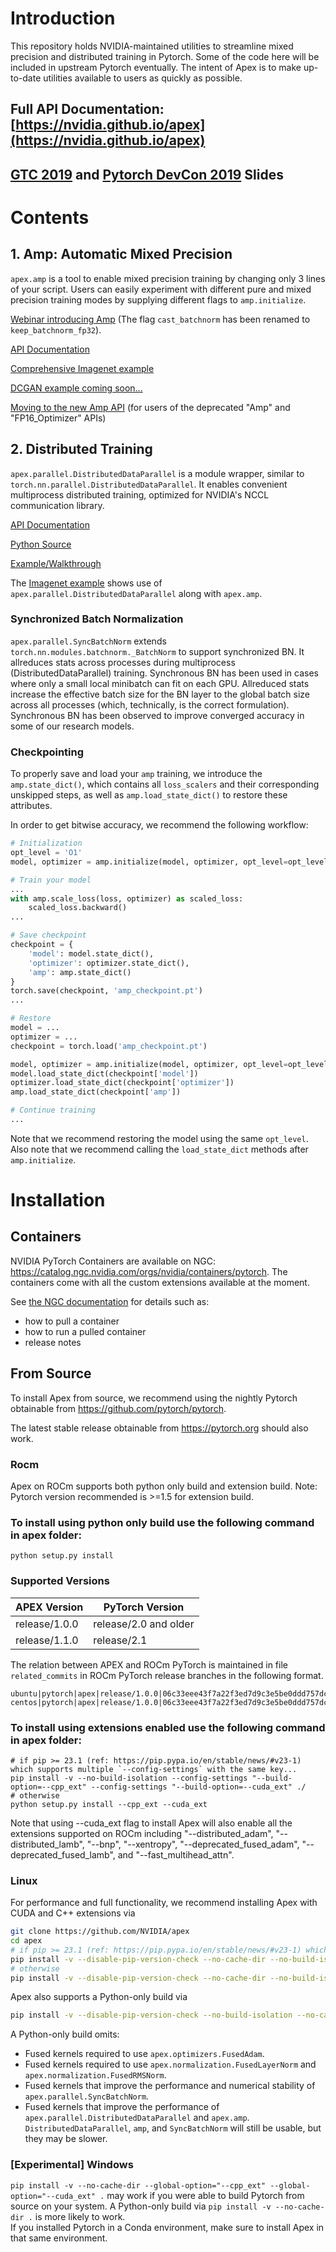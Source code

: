 # Introduction

This repository holds NVIDIA-maintained utilities to streamline mixed precision and distributed training in Pytorch.
Some of the code here will be included in upstream Pytorch eventually.
The intent of Apex is to make up-to-date utilities available to users as quickly as possible.

## Full API Documentation: [https://nvidia.github.io/apex](https://nvidia.github.io/apex)

## [GTC 2019](https://github.com/mcarilli/mixed_precision_references/tree/master/GTC_2019) and [Pytorch DevCon 2019](https://github.com/mcarilli/mixed_precision_references/tree/master/Pytorch_Devcon_2019) Slides

# Contents

## 1. Amp:  Automatic Mixed Precision

`apex.amp` is a tool to enable mixed precision training by changing only 3 lines of your script.
Users can easily experiment with different pure and mixed precision training modes by supplying
different flags to `amp.initialize`.

[Webinar introducing Amp](https://info.nvidia.com/webinar-mixed-precision-with-pytorch-reg-page.html)
(The flag `cast_batchnorm` has been renamed to `keep_batchnorm_fp32`).

[API Documentation](https://nvidia.github.io/apex/amp.html)

[Comprehensive Imagenet example](https://github.com/NVIDIA/apex/tree/master/examples/imagenet)

[DCGAN example coming soon...](https://github.com/NVIDIA/apex/tree/master/examples/dcgan)

[Moving to the new Amp API](https://nvidia.github.io/apex/amp.html#transition-guide-for-old-api-users) (for users of the deprecated "Amp" and "FP16_Optimizer" APIs)

## 2. Distributed Training

`apex.parallel.DistributedDataParallel` is a module wrapper, similar to
`torch.nn.parallel.DistributedDataParallel`.  It enables convenient multiprocess distributed training,
optimized for NVIDIA's NCCL communication library.

[API Documentation](https://nvidia.github.io/apex/parallel.html)

[Python Source](https://github.com/NVIDIA/apex/tree/master/apex/parallel)

[Example/Walkthrough](https://github.com/NVIDIA/apex/tree/master/examples/simple/distributed)

The [Imagenet example](https://github.com/NVIDIA/apex/tree/master/examples/imagenet)
shows use of `apex.parallel.DistributedDataParallel` along with `apex.amp`.

### Synchronized Batch Normalization

`apex.parallel.SyncBatchNorm` extends `torch.nn.modules.batchnorm._BatchNorm` to
support synchronized BN.
It allreduces stats across processes during multiprocess (DistributedDataParallel) training.
Synchronous BN has been used in cases where only a small
local minibatch can fit on each GPU.
Allreduced stats increase the effective batch size for the BN layer to the
global batch size across all processes (which, technically, is the correct
formulation).
Synchronous BN has been observed to improve converged accuracy in some of our research models.

### Checkpointing

To properly save and load your `amp` training, we introduce the `amp.state_dict()`, which contains all `loss_scalers` and their corresponding unskipped steps,
as well as `amp.load_state_dict()` to restore these attributes.

In order to get bitwise accuracy, we recommend the following workflow:
```python
# Initialization
opt_level = 'O1'
model, optimizer = amp.initialize(model, optimizer, opt_level=opt_level)

# Train your model
...
with amp.scale_loss(loss, optimizer) as scaled_loss:
    scaled_loss.backward()
...

# Save checkpoint
checkpoint = {
    'model': model.state_dict(),
    'optimizer': optimizer.state_dict(),
    'amp': amp.state_dict()
}
torch.save(checkpoint, 'amp_checkpoint.pt')
...

# Restore
model = ...
optimizer = ...
checkpoint = torch.load('amp_checkpoint.pt')

model, optimizer = amp.initialize(model, optimizer, opt_level=opt_level)
model.load_state_dict(checkpoint['model'])
optimizer.load_state_dict(checkpoint['optimizer'])
amp.load_state_dict(checkpoint['amp'])

# Continue training
...
```

Note that we recommend restoring the model using the same `opt_level`. Also note that we recommend calling the `load_state_dict` methods after `amp.initialize`.

# Installation

## Containers
NVIDIA PyTorch Containers are available on NGC: https://catalog.ngc.nvidia.com/orgs/nvidia/containers/pytorch.
The containers come with all the custom extensions available at the moment. 

See [the NGC documentation](https://docs.nvidia.com/deeplearning/frameworks/pytorch-release-notes/index.html) for details such as:
- how to pull a container
- how to run a pulled container
- release notes

## From Source

To install Apex from source, we recommend using the nightly Pytorch obtainable from https://github.com/pytorch/pytorch.

The latest stable release obtainable from https://pytorch.org should also work.

### Rocm
Apex on ROCm supports both python only build and extension build.
Note: Pytorch version recommended is >=1.5 for extension build.

### To install using python only build use the following command in apex folder:
```
python setup.py install
```

### Supported Versions
| APEX Version  | PyTorch Version |
| ------------- | ------------- |
| release/1.0.0 | release/2.0 and older |
| release/1.1.0 | release/2.1 |


The relation between APEX and ROCm PyTorch is maintained in file `related_commits` in ROCm PyTorch release branches in the following format. 

```
ubuntu|pytorch|apex|release/1.0.0|06c33eee43f7a22f3ed7d9c3e5be0ddd757dc345|https://github.com/ROCmSoftwarePlatform/apex
centos|pytorch|apex|release/1.0.0|06c33eee43f7a22f3ed7d9c3e5be0ddd757dc345|https://github.com/ROCmSoftwarePlatform/apex
```

### To install using extensions enabled use the following command in apex folder:
```
# if pip >= 23.1 (ref: https://pip.pypa.io/en/stable/news/#v23-1) which supports multiple `--config-settings` with the same key...
pip install -v --no-build-isolation --config-settings "--build-option=--cpp_ext" --config-settings "--build-option=--cuda_ext" ./
# otherwise
python setup.py install --cpp_ext --cuda_ext

```
Note that using --cuda_ext flag to install Apex will also enable all the extensions supported on ROCm including "--distributed_adam", "--distributed_lamb", "--bnp", "--xentropy", "--deprecated_fused_adam", "--deprecated_fused_lamb", and "--fast_multihead_attn".

### Linux
For performance and full functionality, we recommend installing Apex with
CUDA and C++ extensions via
```bash
git clone https://github.com/NVIDIA/apex
cd apex
# if pip >= 23.1 (ref: https://pip.pypa.io/en/stable/news/#v23-1) which supports multiple `--config-settings` with the same key...
pip install -v --disable-pip-version-check --no-cache-dir --no-build-isolation --config-settings "--build-option=--cpp_ext" --config-settings "--build-option=--cuda_ext" ./
# otherwise
pip install -v --disable-pip-version-check --no-cache-dir --no-build-isolation --global-option="--cpp_ext" --global-option="--cuda_ext" ./
```

Apex also supports a Python-only build via
```bash
pip install -v --disable-pip-version-check --no-build-isolation --no-cache-dir ./
```
A Python-only build omits:
- Fused kernels required to use `apex.optimizers.FusedAdam`.
- Fused kernels required to use `apex.normalization.FusedLayerNorm` and `apex.normalization.FusedRMSNorm`.
- Fused kernels that improve the performance and numerical stability of `apex.parallel.SyncBatchNorm`.
- Fused kernels that improve the performance of `apex.parallel.DistributedDataParallel` and `apex.amp`.
`DistributedDataParallel`, `amp`, and `SyncBatchNorm` will still be usable, but they may be slower.


### [Experimental] Windows
`pip install -v --no-cache-dir --global-option="--cpp_ext" --global-option="--cuda_ext" .` may work if you were able to build Pytorch from source
on your system. A Python-only build via `pip install -v --no-cache-dir .` is more likely to work.  
If you installed Pytorch in a Conda environment, make sure to install Apex in that same environment.
